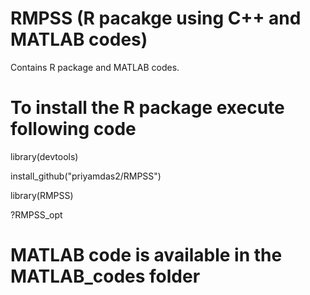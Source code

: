# RMPSS (R pacakge using C++ and MATLAB codes)

Contains R package and MATLAB codes.

# To install the R package execute following code
library(devtools) 

install_github("priyamdas2/RMPSS")

library(RMPSS)

?RMPSS_opt

# MATLAB code is available in the MATLAB_codes folder

